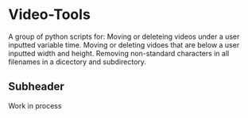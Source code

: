 # Video-Tools
A group of python scripts for:
Moving or deleteing videos under a user inputted variable time.
Moving or deleting vidoes that are below a user inputted width and height.
Removing non-standard characters in all filenames in a dicectory and subdirectory.

## Subheader

Work in process